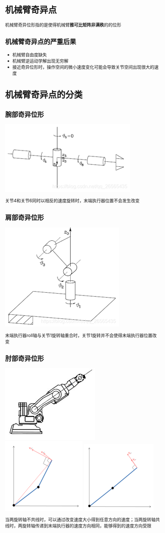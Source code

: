 # 机械臂奇异点

机械臂奇异位形指的是使得机械臂**雅可比矩阵非满秩**的的位形

## 机械臂奇异点的严重后果

- 机械臂自由度缺失
- 机械臂逆运动学解出现无穷解
- 接近奇异位形时，操作空间的微小速度变化可能会导致关节空间出现很大的速度

# 机械臂奇异点的分类

## 腕部奇异位形

![腕部奇异位形](asset/腕部奇异.png)

关节4和关节6同时以相反的速度旋转时，末端执行器位置不会发生改变

## 肩部奇异位形

![肩部奇异位形](asset/肩部奇异.png)

末端执行器roll轴与关节1旋转轴重合时，关节1旋转并不会使得末端执行器位置改变

## 肘部奇异位形

![肘部奇异位形](asset/肘部奇异1.png)
![肘部奇异位形](asset/肘部奇异2.png)
![肘部奇异位形](asset/肘部奇异3.png)

当两旋转轴不共线时，可以通过改变速度大小得到任意方向的速度；当两旋转轴共线时，两旋转轴传递到末端执行器的速度方向相同，能够得到的速度方向受限